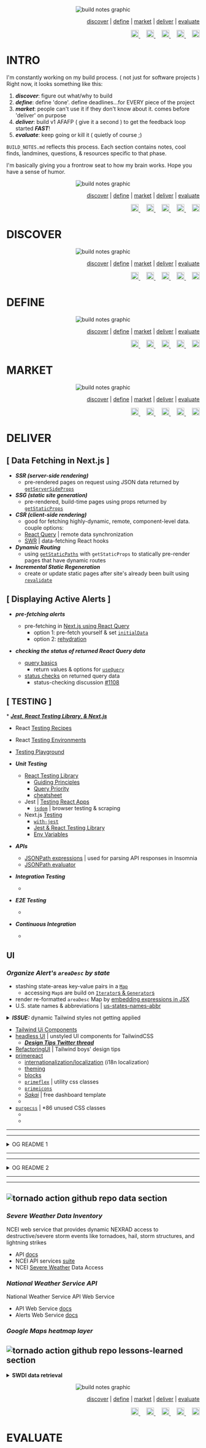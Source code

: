 <!-- #region GRAPHIC & NAV -->

<div align='center'>

![build notes graphic](./assets/build-notes.png)

</div>

<div align='right'>

[discover](#discover) | [define](#define) | [market](#market) | [deliver](#deliver) | [evaluate](#evaluate)

</div>

<div align='right'>

  <a href='https://github.com/ephbuilding' alt='social link icon'>
    <img src='./assets/icon-gh.svg' height='20'/>
  </a>
  &nbsp;
  &nbsp;
  <a href='mailto:email@ephraimsmith.dev' alt='social link icon'>
    <img src='./assets/icon-at.svg' height='20'/>
  </a>
  &nbsp;
  &nbsp;
  <a href='https://twitter.com/ephbuilding' alt='social link icon'>
    <img src='./assets/icon-tw.svg' height='20'/>
  </a>
  &nbsp;
  &nbsp;
  <a href='https://instagram.com/ephbuilding' alt='social link icon'>
    <img src='./assets/icon-ig.svg' height='20'/>
  </a>
  &nbsp;
  &nbsp;
  <a href='https://linkedin.com/in/ephbuilding' alt='social link icon'>
    <img src='./assets/icon-li.svg' height='20'/>
  </a>

</div>

<!-- #endregion /GRAPHIC & NAV -->

# INTRO

I'm constantly working on my build process. ( not just for software projects ) Right now, it looks something like this:

1. **_discover_**: figure out what/why to build
1. **_define_**: define 'done'. define deadlines...for EVERY piece of the project
1. **_market_**: people can't use it if they don't know about it. comes before 'deliver' on purpose
1. **_deliver_**: build v1 AFAFP ( give it a second ) to get the feedback loop started **_FAST_**!
1. **_evaluate_**: keep going or kill it ( quietly of course ;)

`BUILD_NOTES.md` reflects this process. Each section contains notes, cool finds, landmines, questions, & resources specific to that phase.

I'm basically giving you a frontrow seat to how my brain works. Hope you have a sense of humor.

<!-- #region GRAPHIC & NAV -->

<div id='discover' align='center'>

![build notes graphic](./assets/discover.png)

</div>

<div align='right'>

[discover](#discover) | [define](#define) | [market](#market) | [deliver](#deliver) | [evaluate](#evaluate)

</div>

<div align='right'>

  <a href='https://github.com/ephbuilding' alt='social link icon'>
    <img src='./assets/icon-gh.svg' height='20'/>
  </a>
  &nbsp;
  &nbsp;
  <a href='mailto:ephraim@modevx.com' alt='social link icon'>
    <img src='./assets/icon-at.svg' height='20'/>
  </a>
  &nbsp;
  &nbsp;
  <a href='https://twitter.com/ephbuilding' alt='social link icon'>
    <img src='./assets/icon-tw.svg' height='20'/>
  </a>
  &nbsp;
  &nbsp;
  <a href='https://instagram.com/ephbuilding' alt='social link icon'>
    <img src='./assets/icon-ig.svg' height='20'/>
  </a>
  &nbsp;
  &nbsp;
  <a href='https://linkedin.com/in/ephbuilding' alt='social link icon'>
    <img src='./assets/icon-li.svg' height='20'/>
  </a>

</div>

<!-- #endregion /GRAPHIC & NAV -->

# DISCOVER

<!-- #region GRAPHIC & NAV -->

<div id='define' align='center'>

![build notes graphic](./assets/define.png)

</div>

<div align='right'>

[discover](#discover) | [define](#define) | [market](#market) | [deliver](#deliver) | [evaluate](#evaluate)

</div>

<div align='right'>

  <a href='https://github.com/ephbuilding' alt='social link icon'>
    <img src='./assets/icon-gh.svg' height='20'/>
  </a>
  &nbsp;
  &nbsp;
  <a href='mailto:ephraim@modevx.com' alt='social link icon'>
    <img src='./assets/icon-at.svg' height='20'/>
  </a>
  &nbsp;
  &nbsp;
  <a href='https://twitter.com/ephbuilding' alt='social link icon'>
    <img src='./assets/icon-tw.svg' height='20'/>
  </a>
  &nbsp;
  &nbsp;
  <a href='https://instagram.com/ephbuilding' alt='social link icon'>
    <img src='./assets/icon-ig.svg' height='20'/>
  </a>
  &nbsp;
  &nbsp;
  <a href='https://linkedin.com/in/ephbuilding' alt='social link icon'>
    <img src='./assets/icon-li.svg' height='20'/>
  </a>

</div>

<!-- #endregion /GRAPHIC & NAV -->

# DEFINE

<!-- #region GRAPHIC & NAV -->

<div id='market' align='center'>

![build notes graphic](./assets/market.png)

</div>

<div align='right'>

[discover](#discover) | [define](#define) | [market](#market) | [deliver](#deliver) | [evaluate](#evaluate)

</div>

<div align='right'>

  <a href='https://github.com/ephbuilding' alt='social link icon'>
    <img src='./assets/icon-gh.svg' height='20'/>
  </a>
  &nbsp;
  &nbsp;
  <a href='mailto:ephraim@modevx.com' alt='social link icon'>
    <img src='./assets/icon-at.svg' height='20'/>
  </a>
  &nbsp;
  &nbsp;
  <a href='https://twitter.com/ephbuilding' alt='social link icon'>
    <img src='./assets/icon-tw.svg' height='20'/>
  </a>
  &nbsp;
  &nbsp;
  <a href='https://instagram.com/ephbuilding' alt='social link icon'>
    <img src='./assets/icon-ig.svg' height='20'/>
  </a>
  &nbsp;
  &nbsp;
  <a href='https://linkedin.com/in/ephbuilding' alt='social link icon'>
    <img src='./assets/icon-li.svg' height='20'/>
  </a>

</div>

<!-- #endregion /GRAPHIC & NAV -->

# MARKET

<!-- #region GRAPHIC & NAV -->

<div id='deliver' align='center'>

![build notes graphic](./assets/deliver.png)

</div>

<div align='right'>

[discover](#discover) | [define](#define) | [market](#market) | [deliver](#deliver) | [evaluate](#evaluate)

</div>

<div align='right'>

  <a href='https://github.com/ephbuilding' alt='social link icon'>
    <img src='./assets/icon-gh.svg' height='20'/>
  </a>
  &nbsp;
  &nbsp;
  <a href='mailto:ephraim@modevx.com' alt='social link icon'>
    <img src='./assets/icon-at.svg' height='20'/>
  </a>
  &nbsp;
  &nbsp;
  <a href='https://twitter.com/ephbuilding' alt='social link icon'>
    <img src='./assets/icon-tw.svg' height='20'/>
  </a>
  &nbsp;
  &nbsp;
  <a href='https://instagram.com/ephbuilding' alt='social link icon'>
    <img src='./assets/icon-ig.svg' height='20'/>
  </a>
  &nbsp;
  &nbsp;
  <a href='https://linkedin.com/in/ephbuilding' alt='social link icon'>
    <img src='./assets/icon-li.svg' height='20'/>
  </a>

</div>

<!-- #endregion /GRAPHIC & NAV -->

# DELIVER

## **[ Data Fetching in Next.js ]**

- **_SSR (server-side rendering)_**
  - pre-rendered pages on request using JSON data returned by [`getServerSideProps`](https://nextjs.org/docs/basic-features/data-fetching/get-server-side-props)
- **_SSG (static site generation)_**
  - pre-rendered, build-time pages using props returned by [`getStaticProps`](https://nextjs.org/docs/basic-features/data-fetching/get-static-props)
- **_CSR (client-side rendering)_**
  - good for fetching highly-dynamic, remote, component-level data. couple options:
  - [React Query](https://react-query.tanstack.com/) | remote data synchronization
  - [SWR](https://swr.vercel.app/) | data-fetching React hooks
- **_Dynamic Routing_**
  - using [`getStaticPaths`](https://nextjs.org/docs/basic-features/data-fetching/get-static-paths) with `getStaticProps` to statically pre-render pages that have dynamic routes
- **_Incremental Static Regeneration_**
  - create or update static pages after site's already been built using [`revalidate`](https://nextjs.org/docs/basic-features/data-fetching/incremental-static-regeneration)

## **[ Displaying Active Alerts ]**

- **_pre-fetching alerts_**

  - pre-fetching in [Next.js using React Query](https://react-query.tanstack.com/guides/ssr#using-nextjs)
    - option 1: pre-fetch yourself & set [`initialData`](https://react-query.tanstack.com/guides/ssr#using-initialdata)
    - option 2: [rehydration](https://react-query.tanstack.com/guides/ssr#using-hydration)

- **_checking the status of returned React Query data_**

  - [query basics](https://react-query.tanstack.com/guides/queries)
    - return values & options for [`useQuery`](https://react-query.tanstack.com/reference/useQuery)
  - [status checks](https://tkdodo.eu/blog/status-checks-in-react-query) on returned query data
    - status-checking discussion [#1108](https://github.com/tannerlinsley/react-query/pull/1108#issuecomment-718474623)

## **[ TESTING ]**

\* **_[Jest, React Testing Library, & Next.js](https://www.youtube.com/watch?v=yPBtVxDEC0w)_**

- React [Testing Recipes](https://reactjs.org/docs/testing-recipes.html)
- React [Testing Environments](https://reactjs.org/docs/testing-environments.html)
- [Testing Playground](https://testing-playground.com/)

- **_Unit Testing_**

  - [React Testing Library](https://testing-library.com/docs/react-testing-library/intro/)
    - [Guiding Principles](https://testing-library.com/docs/guiding-principles)
    - [Query Priority](https://testing-library.com/docs/queries/about#priority)
    - [cheatsheet](https://github.com/testing-library/react-testing-library/raw/main/other/cheat-sheet.pdf)
  - Jest | [Testing React Apps](https://jestjs.io/docs/tutorial-react)
    - [`jsdom`](https://github.com/jsdom/jsdom) | browser testing & scraping
  - Next.js [Testing](https://nextjs.org/docs/testing)
    - [`with-jest`](https://github.com/vercel/next.js/tree/canary/examples/with-jest)
    - [Jest & React Testing Library](https://nextjs.org/docs/testing#jest-and-react-testing-library)
    - [Env Variables](https://nextjs.org/docs/basic-features/environment-variables#test-environment-variablesmd)

- **_APIs_**

  - [JSONPath expressions](https://goessner.net/articles/JsonPath/index.html#e2) | used for parsing API responses in Insomnia
  - [JSONPath evaluator](https://jsonpath.com/)

- **_Integration Testing_**
  - []()
- **_E2E Testing_**
  - []()
- **_Continuous Integration_**
  - []()

## **UI**

### **_Organize Alert's `areaDesc` by state_**

- stashing state-areas key-value pairs in a [`Map`](https://developer.mozilla.org/en-US/docs/Web/JavaScript/Reference/Global_Objects/Map)
  - accessing `Map`s are build on [`Iterator`s & `Generator`s](https://developer.mozilla.org/en-US/docs/Web/JavaScript/Guide/Iterators_and_Generators)
- render re-formatted `areaDesc` Map by [embedding expressions in JSX](https://reactjs.org/docs/introducing-jsx.html#embedding-expressions-in-jsx)
- U.S. state names & abbreviations | [us-states-names-abbr](https://github.com/datasets-io/us-states-names-abbr/blob/master/lib/dataset.json)

<details>
<summary><strong><em>ISSUE:</em></strong> dynamic Tailwind styles not getting applied</summary>

## **[ ISSUE ]**

dynamic AlertItem bg gradients not getting applied

## **[ DEBUG STEPS ]**

## **[ CAUSE ]**

Tailwinds auto-removes partial class names

- _this is part of the prod build process tho. so, not sure why this happens in dev. is Next.js running a build step when saved??_

## **[ SOLUTION ]**

don't concatenate class names in Tailwinds

</details>

- [Tailwind Ui Components](https://tailwindui.com/#product-application-ui)
- [headless UI](https://headlessui.dev/) | unstyled UI components for TailwindCSS
  - **_[Design Tips Twitter thread](https://twitter.com/i/events/994601867987619840)_**
- [RefactoringUI](https://www.refactoringui.com/) | Tailwind boys' design tips
- [primereact](https://www.primefaces.org/primereact/setup/)
  - [internationalization/localization](https://www.primefaces.org/primereact/locale) (i18n localization)
  - [theming](https://www.primefaces.org/primereact/theming/)
  - [blocks](https://www.primefaces.org/primeblocks-react/#/documentation)
  - [`primeflex`](https://www.primefaces.org/primeflex/) | utility css classes
  - [`primeicons`]()
  - [_Sakai_](https://www.primefaces.org/sakai-react/#/) | free dashboard template
  - []()
- [`purgecss`](https://purgecss.com/) | \*86 unused CSS classes
  - []()
  - []()

<hr/>
<hr/>

<details>
<summary>OG README 1</summary>

![Tornado Action repo hero image](./src/assets/images/hero.png)

<div align='center'>
  <strong><a href="https://www.tornadoaction.com">tornadoaction.com</a></strong> |
  <strong><a href="https://www.ephcoding.com">ephcoding.com</a></strong> | 
  <strong><a href="https://www.linkedin.com/in/ephraimjsmith">linkedin</a></strong> |
  <strong><a href="https://www.twitter.com/ephcoding">twitter</a></strong> 
</div>

<br>

# [ OG DOCS 1 ]

1. [Overview](#overview)
1. [Run It](#run-it)
1. [Features](#features)
1. [Tech](#tech)
1. [APIs & Data](#apis)
1. [Visuals](#visuals)
1. [DevOps](#devops)
1. [Repo Stats](#stats)
1. [Contributing](#contributing)
1. [Issues](#issues)
1. [Resources](#resources)

<br>

<h2 id="overview">
  <img src="./src/assets/images/readme__overview.png" alt="tornado action github repo overview section"/>
</h2>

When I was tossing around side project ideas, I kept my criteria/requirements simple:

1. consume a FREE 3rd-party API data that has higher rate-limits
2. display the data using engaging visuals
3. has to serve a real purpose

NASA and NOAA have huge datasets so I honed in there. I came across the Severe Weather Data Inventory that provides historic severe weather data for the last ~50 years. And Tornadoes are badass. So, here we go..

<p align='right'><em><a href='#readme-nav'>^^ back to top ^^</a></em></p>

<h2 id="run-it">
  <img src="./src/assets/images/readme__run-it.png" alt="tornado action github repo run it section"/>
</h2>

clone repo:

```
git clone https://github.com/ephcoding/tornado-action.git
```

nav to project

```
cd <your path>/tornado-action
```

install dependencies

```
npm i
```

run project

```
npm run dev
```

<p align='right'><em><a href='#readme-nav'>^^ back to top ^^</a></em></p>

<h2 id="features">
  <img src="./src/assets/images/readme__features.png" alt="tornado action github repo features section"/>
</h2>

### **CURRENT**

There's obviously not much happening yet.

**_FIRST UP:_**

functionality to fetch SWDI data by year and month. Once I get that working, I'll clean up state management and component composition, add some unit tests, and start to integrate TypeScript.

### **FUTURE**

- interactive visuals of historical tornado events
- display active severe weather alerts for user's current location

<p align='right'><em><a href='#readme-nav'>^^ back to top ^^</a></em></p>

<h2 id="tech">
  <img src="./src/assets/images/readme__tech.png" alt="tornado action github repo tech section"/>
</h2>

My focus right now is **_learn, apply, repeat._** I would have got lost-in-the-sauce trying to setup my own tooling right out of the gate. So, I went straight for the boilerplates.

### **WEB**

- bare-bones [create-react-app](https://create-react-app.dev/) template

### **MOBILE**

- [Expo](https://docs.expo.dev/get-started/create-a-new-app/) basic TypeScript template

### **STYLES**

<p align='right'><em><a href='#readme-nav'>^^ back to top ^^</a></em></p>

<h2 id="apis">
  <img src="./src/assets/images/readme__apis-data.png" alt="tornado action github repo tech section"/>
</h2>

### **| Google Maps heatmap layer**

<p align='right'><em><a href='#readme-nav'>^^ back to top ^^</a></em></p>

<h2 id="visuals">
  <img src="./src/assets/images/readme__visuals.png" alt="tornado action github repo tech section"/>
</h2>

Looking forward to using my new [D3](https://d3js.org/) chops from FreeCodeCamp's [Data Visualization](https://www.freecodecamp.org/ephcoding) certificate to crank out some cool graphics!

<p align='right'><em><a href='#readme-nav'>^^ back to top ^^</a></em></p>

<h2 id="devops">
  <img src="./src/assets/images/readme__devops.png" alt="tornado action github repo devops section"/>
</h2>

tornadoaction.com is deployed using AWS [Amplify](https://aws.amazon.com/amplify/). I'm toying with the idea of getting the [AWS Solutions Architect](https://aws.amazon.com/certification/certified-solutions-architect-associate/?tag=aboutcom02thebalancecareers-20&ascsubtag=5184658%7Cne8e129d7c6e341d388f7a4f85e32c78e16%7C) Certification.

If any of you guys have it, I'd be interested in hearing if you think it's/was worth it.

<p align='right'><em><a href='#readme-nav'>^^ back to top ^^</a></em></p>

<h2 id="stats">
  <img src="./src/assets/images/readme__stats.png" alt="tornado action github repo stats section"/>
</h2>

...bahahahhaha...I'll get to this once there's stats to worry about!

<p align='right'><em><a href='#readme-nav'>^^ back to top ^^</a></em></p>

<h2 id="contributing">
  <img src="./src/assets/images/readme__contributing.png" alt="tornado action github repo contributing section"/>
</h2>

I am wide open to comments, suggestions, pull requests, and general verbal slams. If I was worried about my feelings, I wouldn't be building this bitch in public.

<p align='right'><em><a href='#readme-nav'>^^ back to top ^^</a></em></p>

<h2 id="issues">
  <img src="./src/assets/images/readme__issues.png" alt="tornado action github repo issues section"/>
</h2>

<p align='right'><em><a href='#readme-nav'>^^ back to top ^^</a></em></p>

### **| Sass Import Causes Build To Fail**

- had to replace 'sass' pkg with 'node-sass'

### **| styles not applied in production**

- have to use @import (even tho Sass docs say not to)

### **| form data: under the hood**

- how vanilla html forms work

<details>
<summary><strong>SWDI data retrieval</strong></summary>

> _the SWDI API limits request date ranges to 31 days to I had to set up concurrent calls to fetch YTD tornado signatures_

- MDN | [Promises](https://developer.mozilla.org/en-US/Web/JavaScript/images/Reference/Global_Objects/Promise)
- making concurrent requests with [axios](https://github.com/axios/axios#axios-api)
  - _content referenced is right above 'axios API' title_

</details>

<br>

<h2 id="resources">
  <img src="./src/assets/images/readme__resources.png" alt="tornado action github repo resources section"/>
</h2>

### **EXPO**

- [Expo](https://docs.expo.dev) docs
  - [How Expo works](https://docs.expo.dev/guides/how-expo-works/)

### **REACT**

- [React](https://reactjs.org/) docs

### **REACT NATIVE**

- [React Native](https://reactnative.dev/) docs

### **STYLING**

**[Sass Guidelines](https://sass-guidelin.es/)** | _opinionated Sass styleguide by [Kitty Giraudel](https://kittygiraudel.com/)_

**[Structuring Your Sass Projects](https://itnext.io/structuring-your-sass-projects-c8d41fa55ed4)** | _article by [@easeoutco](https://twitter.com/easeoutco) about setting up Sass in your projects using the "7-1" architecture_

**[KittyGiraudel/sass-boilerplate](https://github.com/KittyGiraudel/sass-boilerplate)** | _[Kitty's](https://kittygiraudel.com/) boilerplate for using the 7-1 architecture pattern_

**[necolas/normalize.css](https://github.com/necolas/normalize.css/blob/master/normalize.css)** | _get you some cross-browser style consistency thanks to [Nicolas Gallagher](http://nicolasgallagher.com/)_

<p align='right'><em><a href='#readme-nav'>^^ back to top ^^</a></em></p>

</details>

<hr/>
<hr/>

<details>
<summary>OG README 2</summary>

# [ OG DOCS 2 ]

Tornado Action is a visual-heavy resource for current and historical tornado-related news & events.

To see how the different features came together, check out my **[build notes](https://github.com/ephcoding/tornado-action/BUILD_NOTES.md)**.

<hr>

## INSTALL

clone repo:

```
git clone https://github.com/ephcoding/tornado-action.git
```

nav to project

```
cd <your path>/tornado-action
```

install dependencies

```
npm i
```

## RUN IT

nav to project

```
cd <your path>/tornado-action
```

run project

```
npm run dev
```

## DEPENDENCIES & PACKAGES

### Project

- next
- react
- react-dom

### Production

- axios
- d3
- dotenv
- react-icons
- reverse-geocode

### Dev

- @testing-library/jest-dom
- @testing-library/react
- auto-prefixer
- jest
- react-test-renderer
- sass

## DATA SOURCES

### **| Severe Weather Data Inventory**

_NCEI web service that provides dynamic NEXRAD access to destructive/severe storm events like tornadoes, hail, storm structures, and lightning strikes_

- API [docs](https://www.ncdc.noaa.gov/swdiws/)
- NCEI API services [suite](https://www.ncdc.noaa.gov/data-access)
- NCEI [Severe Weather](https://www.ncdc.noaa.gov/data-access/severe-weather) Data Access

### **| National Weather Service API**

_National Weather Service API Web Service_

- API Web Service [docs](https://www.weather.gov/documentation/services-web-api#/default/get_alerts)
- Alerts Web Service [docs](https://www.weather.gov/documentation/services-web-alerts)

## COMING SOON

## OTHER IDEAS

## CONTRIBUTING

I'm open to anything that could make [Tornado Action](https://tornadoaction.com) better, not just PR's.

That said, this is just a fun side project for now so mileage may vary on project progress & response times.

## LICENSE

When it comes to my code: if the repo's public - fell free to use it.

If you do straight up copy-paste any of the code in your own project, throw me some love with a credit (repo/project links).

## CONTACT

**_Discord_**: ephcoding#7879<br>
**_Email_**: ephraim@modevx.com <br>
**_LinkedIn_**: [/in/ephraimjsmith](https://linkedin.com/in/ephraimjsmith) <br>
**_Personal Website_**: [ephcoding.com](https://ephcoding.com) <br>
**_Slack_**: ephcoding<br>
**_Twitter_**: [@ephcoding](https://twitter.com/ephcoding)

</details>

<hr/>
<hr/>
<!-- #region DATA -->

<h2 id="data">
  <img src="./assets/section-banner__data.png" alt="tornado action github repo data section"/>
</h2>

### _**Severe Weather Data Inventory**_

NCEI web service that provides dynamic NEXRAD access to destructive/severe storm events like tornadoes, hail, storm structures, and lightning strikes

- API [docs](https://www.ncdc.noaa.gov/swdiws/)
- NCEI API services [suite](https://www.ncdc.noaa.gov/data-access)
- NCEI [Severe Weather](https://www.ncdc.noaa.gov/data-access/severe-weather) Data Access

### **_National Weather Service API_**

National Weather Service API Web Service

- API Web Service [docs](https://www.weather.gov/documentation/services-web-api#/default/get_alerts)
- Alerts Web Service [docs](https://www.weather.gov/documentation/services-web-alerts)

### **_Google Maps heatmap layer_**

<!-- #endregion /DATA -->

<!-- #region LESSONS LEARNED -->

<h2 id="lessons-learned">
  <img src="./assets/section-banner__lessons-learned.png" alt="tornado action github repo lessons-learned section"/>
</h2>

<details>
<summary><strong>SWDI data retrieval</strong></summary>

> _the SWDI API limits request date ranges to 31 days to I had to set up concurrent calls to fetch YTD tornado signatures_

- MDN | [Promises](https://developer.mozilla.org/en-US/docs/Web/JavaScript/Reference/Global_Objects/Promise)
- making concurrent requests with [axios](https://github.com/axios/axios#axios-api)
  - _content referenced is right above 'axios API' title_

</details>

<!-- #endregion /LESSONS LEARNED -->

<!-- #region EVALUATE -->

<div id='evaluate' align='center'>

![build notes graphic](./assets/evaluate.png)

</div>

<div align='right'>

[discover](#discover) | [define](#define) | [market](#market) | [deliver](#deliver) | [evaluate](#evaluate)

</div>

<div align='right'>

  <a href='https://github.com/ephbuilding' alt='social link icon'>
    <img src='./assets/icon-gh.svg' height='20'/>
  </a>
  &nbsp;
  &nbsp;
  <a href='mailto:ephraim@modevx.com' alt='social link icon'>
    <img src='./assets/icon-at.svg' height='20'/>
  </a>
  &nbsp;
  &nbsp;
  <a href='https://twitter.com/ephbuilding' alt='social link icon'>
    <img src='./assets/icon-tw.svg' height='20'/>
  </a>
  &nbsp;
  &nbsp;
  <a href='https://instagram.com/ephbuilding' alt='social link icon'>
    <img src='./assets/icon-ig.svg' height='20'/>
  </a>
  &nbsp;
  &nbsp;
  <a href='https://linkedin.com/in/ephbuilding' alt='social link icon'>
    <img src='./assets/icon-li.svg' height='20'/>
  </a>

</div>

<!-- #endregion /EVALUATE -->

# EVALUATE
